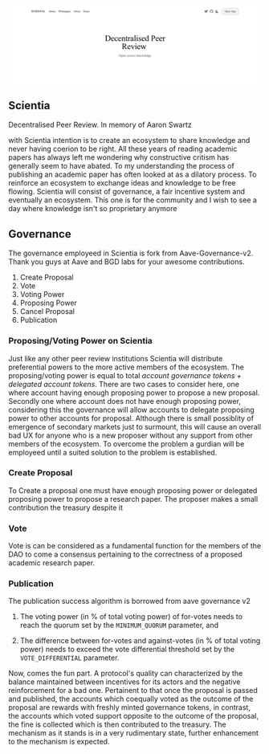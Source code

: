 ![Alt text](./assets/banner.png "a title")

## Scientia

Decentralised Peer Review. In memory of Aaron Swartz

with Scientia intention is to create an ecosystem to share knowledge and never having coerion to be right. All these years of reading academic papers has always left me wondering why constructive critism has generally seem to have abated. To my understanding the process of publishing an academic paper has often looked at as a dilatory process. To reinforce an ecosystem to exchange ideas and knowledge to be free flowing. Scientia will consist of governance, a fair incentive system and eventually an ecosystem. This one is for the community and I wish to see a day where knowledge isn't so proprietary anymore

## Governance

The governance employeed in Scientia is fork from Aave-Governance-v2. Thank you guys at Aave and BGD labs for your awesome contributions.

1. Create Proposal
2. Vote
3. Voting Power
4. Proposing Power
5. Cancel Proposal
6. Publication

### Proposing/Voting Power on Scientia

Just like any other peer review institutions Scientia will distribute preferential powers to the more active members of the ecosystem. The proposing/voting power is equal to total *account governance tokens + delegated account tokens*. There are two cases to consider here, one where account having enough proposing power to propose a new proposal. Secondly one where account does not have enough proposing power, considering this the governance will allow accounts to delegate proposing power to other accounts for proposal. Although there is small possiblity of emergence of secondary markets just to surmount, this will cause an overall bad UX for anyone who is a new proposer without any support from other members of the ecosystem. To overcome the problem a gurdian will be employeed until a suited solution to the problem is established.

### Create Proposal

To Create a proposal one must have enough proposing power or delegated proposing power to propose a research paper. The proposer makes a small contribution the treasury despite it 

### Vote 

Vote is can be considered as a fundamental function for the members of the DAO to come a consensus pertaining to the correctness of a proposed academic research paper. 

### Publication

The publication success algorithm is borrowed from aave governance v2

1. The voting power (in % of total voting power) of for-votes needs to reach the quorum set by the ``MINIMUM_QUORUM`` parameter, and

2. The difference between for-votes and against-votes (in % of total voting power) needs to exceed the vote differential threshold set by the ``VOTE_DIFFERENTIAL`` parameter.

Now, comes the fun part. A protocol's quality can characterized by the balance maintained between incentives for its actors and the negative reinforcement for a bad one. Pertainent to that once the proposal is passed and published, the accounts which coequally voted as the outcome of the proposal are rewards with freshly minted governance tokens, in contrast, the accounts which voted support opposite to the outcome of the proposal, the fine is collected which is then contributed to the treasury. The mechanism as it stands is in a very rudimentary state, further enhancement to the mechanism is expected. 




